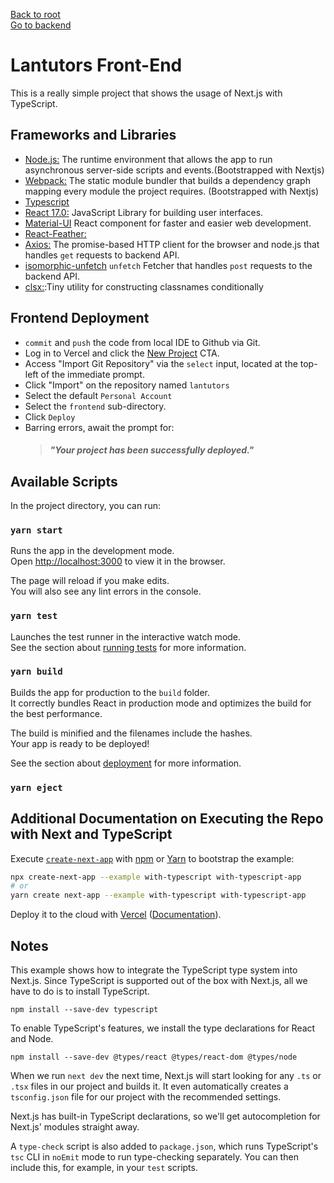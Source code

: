 [Back to root](https://github.com/israelias/lantutors#contents)\
[Go to backend](https://github.com/israelias/lantutors/tree/master/backend)

# Lantutors Front-End

This is a really simple project that shows the usage of Next.js with TypeScript.


## Frameworks and Libraries

- [Node.js:](https://nodejs.org/en/) The runtime environment that allows the app to run asynchronous server-side scripts and events.(Bootstrapped with Nextjs)
- [Webpack:](https://webpack.js.org/) The static module bundler that builds a dependency graph mapping every module the project requires. (Bootstrapped with Nextjs)
- [Typescript]()
- [React 17.0:](https://reactjs.org/) JavaScript Library for building user interfaces.
- [Material-UI](https://material-ui.com/) React component for faster and easier web development.
- [React-Feather:](https://feathericons.com/?query=mai)
- [Axios:](https://github.com/axios/axios) The promise-based HTTP client for the browser and node.js that handles `get` requests to backend API.
- [isomorphic-unfetch]() `unfetch` Fetcher that handles `post` requests to the backend API.
- [clsx:](https://developer.aliyun.com/mirror/npm/package/clsx):Tiny utility for constructing classnames conditionally

## Frontend Deployment

- `commit` and `push` the code from local IDE to Github via Git.
- Log in to Vercel and click the [New Project](https://vercel.com/new) CTA.
- Access "Import Git Repository" via the `select` input, located at the top-left of the immediate prompt.
- Click "Import" on the repository named `lantutors`
- Select the default `Personal Account`
- Select the `frontend` sub-directory.
- Click `Deploy`
- Barring errors, await the prompt for:
  > ##### "Your project has been successfully deployed."

## Available Scripts

In the project directory, you can run:

### `yarn start`

Runs the app in the development mode.\
Open [http://localhost:3000](http://localhost:3000) to view it in the browser.

The page will reload if you make edits.\
You will also see any lint errors in the console.

### `yarn test`

Launches the test runner in the interactive watch mode.\
See the section about [running tests](https://facebook.github.io/create-react-app/docs/running-tests) for more information.

### `yarn build`

Builds the app for production to the `build` folder.\
It correctly bundles React in production mode and optimizes the build for the best performance.

The build is minified and the filenames include the hashes.\
Your app is ready to be deployed!

See the section about [deployment](https://facebook.github.io/create-react-app/docs/deployment) for more information.

### `yarn eject`

## Additional Documentation on Executing the Repo with Next and TypeScript

Execute [`create-next-app`](https://github.com/vercel/next.js/tree/canary/packages/create-next-app) with [npm](https://docs.npmjs.com/cli/init) or [Yarn](https://yarnpkg.com/lang/en/docs/cli/create/) to bootstrap the example:

```bash
npx create-next-app --example with-typescript with-typescript-app
# or
yarn create next-app --example with-typescript with-typescript-app
```

Deploy it to the cloud with [Vercel](https://vercel.com/new?utm_source=github&utm_medium=readme&utm_campaign=next-example) ([Documentation](https://nextjs.org/docs/deployment)).

## Notes

This example shows how to integrate the TypeScript type system into Next.js. Since TypeScript is supported out of the box with Next.js, all we have to do is to install TypeScript.

```
npm install --save-dev typescript
```

To enable TypeScript's features, we install the type declarations for React and Node.

```
npm install --save-dev @types/react @types/react-dom @types/node
```

When we run `next dev` the next time, Next.js will start looking for any `.ts` or `.tsx` files in our project and builds it. It even automatically creates a `tsconfig.json` file for our project with the recommended settings.

Next.js has built-in TypeScript declarations, so we'll get autocompletion for Next.js' modules straight away.

A `type-check` script is also added to `package.json`, which runs TypeScript's `tsc` CLI in `noEmit` mode to run type-checking separately. You can then include this, for example, in your `test` scripts.
